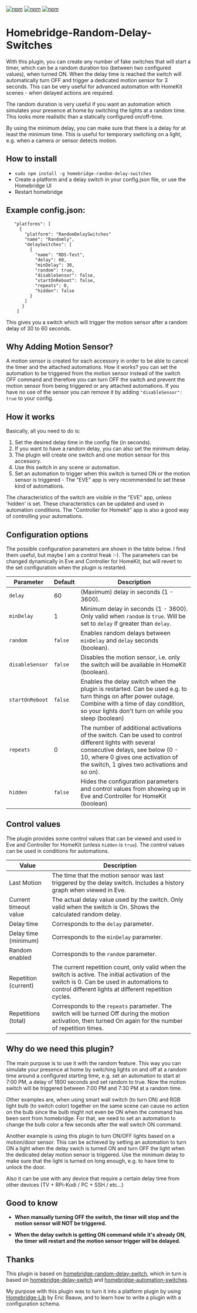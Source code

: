 [![npm](https://badgen.net/npm/v/homebridge-random-delay-switches)](https://www.npmjs.com/package/homebridge-random-delay-switches)
[![npm](https://badgen.net/npm/dw/homebridge-random-delay-switches)](https://www.npmjs.com/package/homebridge-random-delay-switches)
[![npm](https://badgen.net/npm/dt/homebridge-random-delay-switches)](https://www.npmjs.com/package/homebridge-random-delay-switches)

# Homebridge-Random-Delay-Switches

With this plugin, you can create any number of fake switches that will start a timer, which can be a random duration too (between two configured values), when turned ON. When the delay time is reached the switch will automatically turn OFF and trigger a dedicated motion sensor for 3 seconds. This can be very useful for advanced automation with HomeKit scenes - when delayed actions are required.

The random duration is very useful if you want an automation which simulates your presence at home by switching the lights at a random time. This looks more realisitic than a statically configured on/off-time. 

By using the minimum delay, you can make sure that there is a delay for at least the minimum time. This is useful for temporary switching on a light, e.g. when a camera or sensor detects motion.

## How to install

 * ```sudo npm install -g homebridge-random-delay-switches```
* Create a platform and a delay switch in your config.json file, or use the Homebridge UI
* Restart homebridge

## Example config.json:

 ```
    "platforms": [
      {
        "platform": "RandomDelaySwitches"
        "name": "Randomly",
        "delaySwitches": [
          {
            "name": "RDS-Test",
            "delay": 60,
            "minDelay": 30,
            "random": true,
            "disableSensor": false,
            "startOnReboot": false,
            "repeats": 0,
            "hidden": false
          }
        ]
       }
     ]
```
This gives you a switch which will trigger the motion sensor after a random delay of 30 to 60 seconds.

## Why Adding Motion Sensor?

A motion sensor is created for each accessory in order to be able to cancel the timer and the attached automations.
How it works? you can set the automation to be triggered from the motion sensor instead of the switch OFF command and therefore
you can turn OFF the switch and prevent the motion sensor from being triggered or any attached automations.
If you have no use of the sensor you can remove it by adding `"disableSensor": true` to your config.

## How it works

Basically, all you need to do is:
1. Set the desired delay time in the config file (in seconds).
2. If you want to have a random delay, you can also set the minimum delay.
3. The plugin will create one switch and one motion sensor for this accessory.
4. Use this switch in any scene or automation.
5. Set an automation to trigger when this switch is turned ON or the motion sensor is triggered - The "EVE" app is very recommended to set these kind of automations.

The characteristics of the switch are visible in the "EVE" app, unless 'hidden' is set. These characteristics can be updated and used in automation conditions. The "Controller for Homekit" app is also a good way of controlling your automations.

## Configuration options

The possible configuration parameters are shown in the table below. I find them useful, but maybe I am a control freak :-). The parameters can be changed dynamically in Eve and Controller for HomeKit, but will revert to the set configuration when the plugin is restarted.

Parameter | Default | Description
----------|---------|----------------
`delay`   | 60      | (Maximum) delay in seconds (1 - 3600).
`minDelay` | 1      | Minimum delay in seconds (1 - 3600). Only valid when `random` is `true`. Will be set to `delay` if greater than `delay`.
`random`  | `false` | Enables random delays between `minDelay` and `delay` seconds (boolean).
`disableSensor`| `false` | Disables the motion sensor, i.e. only the switch will be available in HomeKit (boolean).
`startOnReboot` | `false` | Enables the delay switch when the plugin is restarted. Can be used e.g. to turn things on after power outage. Combine with a time of day condition, so your lights don't turn on while you sleep (boolean)
`repeats`   | 0      | The number of additional activations of the switch. Can be used to control different lights with several consecutive delays, see below (0 - 10, where 0 gives one activation of the switch, 1 gives two activations and so on).
`hidden`   | `false` | Hides the configuration parameters and control values from showing up in Eve and Controller for HomeKit (boolean)

## Control values

The plugin provides some control values that can be viewed and used in Eve and Controller for HomeKit (unless `hidden` is `true`). The control values can be used in conditions for automations.

Value | Description
------|-------------
Last Motion | The time that the motion sensor was last triggered by the delay switch. Includes a history graph when viewed in Eve.
Current timeout value | The actual delay value used by the switch. Only valid when the switch is On. Shows the calculated random delay.
Delay time | Corresponds to the `delay` parameter.
Delay time (minimum) | Corresponds to the `minDelay` parameter.
Random enabled | Corresponds to the `random` parameter.
Repetition (current) | The current repetition count, only valid when the switch is active. The initial activation of the switch is 0. Can be used in automations to control different lights at different repetition cycles.
Repetitions (total) | Corresponds to the `repeats` parameter. The switch will be turned Off during the motion activation, then turned On again for the number of repetition times.

## Why do we need this plugin?

The main purpose is to use it with the random feature. This way you can simulate your presence at home by switching lights on and off at
a random time around a configured starting time, e.g. set an automation to start at 7:00 PM, a delay of 1800 seconds and set random to true.
Now the motion switch will be triggered between 7:00 PM and 7:30 PM at a random time.

Other examples are, when using smart wall switch (to turn ON) and RGB light bulb (to switch color) together on the same scene can cause
no action on the bulb since the bulb might not even be ON when the command has been sent from homebridge.
For that, we need to set an automation to change the bulb color a few seconds after the wall switch ON command.

Another example is using this plugin to turn ON/OFF lights based on a motion/door sensor. This can be achieved by setting an automation
to turn ON a light when the delay swich is turned ON and turn OFF the light when the dedicated delay motion sensor is triggered. Use the minimum delay to make sure that the light is turned on long enough, e.g. to have time to unlock the door.

Also it can be use with any device that require a certain delay time from other devices (TV + RPi-Kodi / PC + SSH / etc...)

## Good to know

* **When manually turning OFF the switch, the timer will stop and the motion sensor will NOT be triggered.**

* **When the delay switch is getting ON command while it's already ON, the timer will restart and the motion sensor trigger will be delayed.**

## Thanks
This plugin is based on [homebridge-random-delay-switch](https://github.com/lisanet/homebridge-random-delay-switch), which in turn is based on [homebridge-delay-switch](https://github.com/nitaybz/homebridge-delay-switch) and [homebridge-automation-switches](https://github.com/grover/homebridge-automation-switches).

My purpose with this plugin was to turn it into a platform plugin by using [Homebridge-Lib](https://github.com/ebaauw/homebridge-lib) by Eric Baauw, and to learn how to write a plugin with a configuration schema.